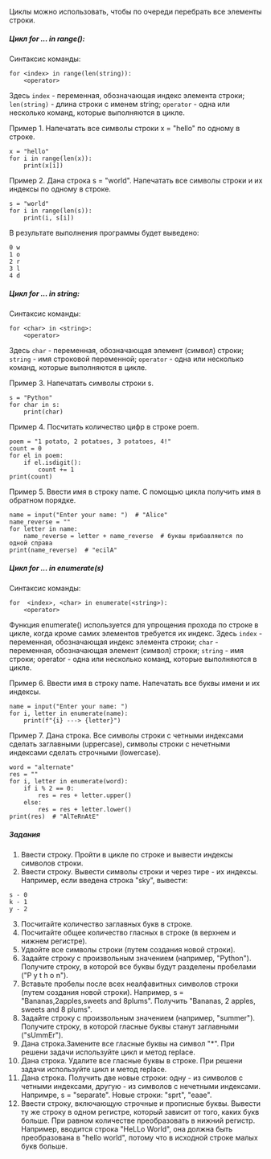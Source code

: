 Циклы можно использовать, чтобы по очереди перебрать все элементы строки. 

##### Цикл **for ... in range():**
Синтаксис команды:
```
for <index> in range(len(string)):
    <operator>
```
Здесь `index` - переменная, обозначающая индекс элемента строки;
`len(string)` - длина строки с именем string; `operator` - одна или несколько команд, которые выполняются в цикле.

Пример 1. Напечатать все символы строки x = "hello" по одному в строке.
```
x = "hello" 
for i in range(len(x)):
    print(x[i])
```
Пример 2. Дана строка s = "world". Напечатать все символы строки и их индексы по одному в строке.
```
s = "world"
for i in range(len(s)):
    print(i, s[i])
```
В результате выполнения программы будет выведено:
```
0 w
1 o
2 r
3 l
4 d
```
##### Цикл **for ... in string:**
Синтаксис команды:
```
for <char> in <string>:
    <operator>
```
Здесь `char` - переменная, обозначающая элемент (символ) строки;
`string` - имя строковой переменной; `operator` - одна или несколько команд, которые выполняются в цикле.

Пример 3. Напечатать символы строки s.
```
s = "Python"
for char in s:
    print(char)
```
Пример 4. Посчитать количество цифр в строке poem.
```
poem = "1 potato, 2 potatoes, 3 potatoes, 4!"
count = 0
for el in poem:
    if el.isdigit():
        count += 1
print(count)
```
Пример 5. Ввести имя в строку name. С помощью цикла получить имя в обратном порядке.
```
name = input("Enter your name: ")  # "Alice"
name_reverse = ""
for letter in name:
    name_reverse = letter + name_reverse  # буквы прибавляются по одной справа
print(name_reverse)  # "ecilA"
```
##### Цикл **for ... in enumerate(s)**
Синтаксис команды:
```
for  <index>, <char> in enumerate(<string>):
    <operator>
```
Функция enumerate() используется для упрощения прохода по строке в цикле, когда кроме самих элементов требуется их индекс.
Здесь `index` - переменная, обозначающая индекс элемента строки; `char` - переменная, обозначающая элемент (символ) строки; `string` - имя строки; operator - одна или несколько команд, которые выполняются в цикле.

Пример 6. Ввести имя в строку name. Напечатать все буквы имени и их индексы.
```
name = input("Enter your name: ")
for i, letter in enumerate(name):
    print(f"{i} ---> {letter}")
```

Пример 7. Дана строка. Все символы строки с четными индексами сделать заглавными (uppercase), символы строки с нечетными индексами сделать строчными (lowercase).
```
word = "alternate"
res = ""
for i, letter in enumerate(word):
    if i % 2 == 0:
        res = res + letter.upper()
    else:
        res = res + letter.lower()
print(res)  # "AlTeRnAtE"
```

##### Задания
1.  Ввести строку. Пройти в цикле по строке и вывести индексы символов строки.
1.  Ввести строку. Вывести символы строки и через тире - их индексы. Например, если введена строка "sky", вывести:
```
s - 0
k - 1
y - 2
```
3. Посчитайте количество заглавных букв в строке.
1. Посчитайте общее количество гласных в строке (в верхнем и нижнем регистре).
1. Удвойте все символы строки (путем создания новой строки).
1. Задайте строку с произвольным значением (например, "Python"). Получите строку, в которой все буквы будут разделены пробелами ("P y t h o n").
1. Вставьте пробелы после всех неалфавитных символов строки (путем создания новой строки). Например, s = "Bananas,2apples,sweets and 8plums". Получить "Bananas, 2 apples, sweets  and  8 plums".
1. Задайте строку с произвольным значением (например, "summer"). Получите строку, в которой гласные буквы станут заглавными ("sUmmEr").
1. Дана строка.Замените все гласные буквы на символ "*". При решени задачи используйте цикл и метод replace.
1. Дана строка. Удалите все гласные буквы в строке. При решени задачи используйте цикл и метод replace.
1. Дана строка. Получить две новые строки: одну - из символов с четными индексами, другую - из символов с нечетными индексами. Напримре, s = "separate". Новые строки: "sprt", "eaae".
1. Ввести строку, включающую строчные и прописные буквы. Вывести ту же строку в одном регистре, который зависит от того, каких букв больше. При равном количестве преобразовать в нижний регистр. Например, вводится строка "HeLLo World", она должна быть преобразована в "hello world", потому что в исходной строке малых букв больше. 



